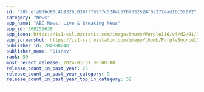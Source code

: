 ```yaml
---
id: "38fcefa936d80c4b9326c039ff799f7c5284b376f332824f0a277ead16c55072"
category: "News"
app_name: "ABC News: Live & Breaking News"
app_id: 300255638
app_icon: https://is1-ssl.mzstatic.com/image/thumb/Purple116/v4/d2/91/37/d2913726-326d-ca19-599e-0420f52bfc2d/AppIcon-0-1x_U007emarketing-0-0-0-10-0-0-85-220-0.png/1024x1024bb.png
app_screenshot: https://is1-ssl.mzstatic.com/image/thumb/PurpleSource116/v4/b6/dd/14/b6dd1488-5488-b2bb-3d1e-65629df3ed57/aaf8fd90-f4da-47a0-b22e-88e39ccad84d_S1_iOS_6.5.png/1284x2778bb.png
publisher_id: 284888248
publisher_name: "Disney"
rank: 59
most_recent_release: 2024-01-31 00:00:00
release_count_in_past_year: 25
release_count_in_past_year_category: 9
release_count_in_past_year_top_in_category: 32
---
```

